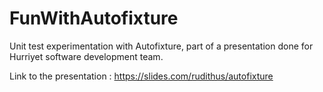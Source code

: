 # FunWithAutofixture
Unit test experimentation with Autofixture, part of a presentation done for Hurriyet software development team.

Link to the presentation : https://slides.com/rudithus/autofixture

